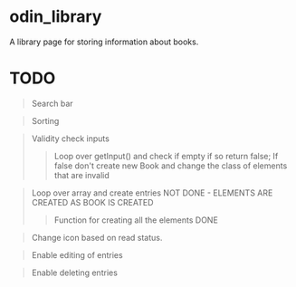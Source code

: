 # odin_library
A library page for storing information about books.


# TODO

> Search bar

> Sorting

> Validity check inputs
>> Loop over getInput() and check if empty if so return false;
>> If false don't create new Book and change the class of elements that are invalid 

> Loop over array and create entries NOT DONE - ELEMENTS ARE CREATED AS BOOK IS CREATED
>> Function for creating all the elements DONE

> Change icon based on read status.

> Enable editing of entries

> Enable deleting entries
